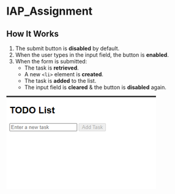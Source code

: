 # IAP_Assignment
## How It Works

1. The submit button is **disabled** by default.
2. When the user types in the input field, the button is **enabled**.
3. When the form is submitted:
    - The task is **retrieved**.
    - A new `<li>` element is **created**.
    - The task is **added** to the list.
    - The input field is **cleared** & the button is **disabled** again.

![Task List](image.png)